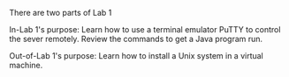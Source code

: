 There are two parts of Lab 1

In-Lab 1's purpose: Learn how to use a terminal emulator PuTTY to control the sever remotely. Review the commands to get a Java program run.

Out-of-Lab 1's purpose: Learn how to install a Unix system in a virtual machine.
